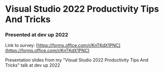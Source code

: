 # Visual Studio 2022 Productivity Tips And Tricks
### Presented at dev up 2022

Link to survey: [https://forms.office.com/r/KnTKdX1PNC](https://forms.office.com/r/KnTKdX1PNC)

Presentation slides from my "Visual Studio 2022 Productivity Tips And Tricks" talk at dev up 2022